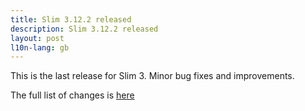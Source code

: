 ```yaml
---
title: Slim 3.12.2 released
description: Slim 3.12.2 released
layout: post
l10n-lang: gb
---
```


This is the last release for Slim 3. Minor bug fixes and improvements.

The full list of changes is [here](https://github.com/slimphp/Slim/releases/tag/3.12.2)

